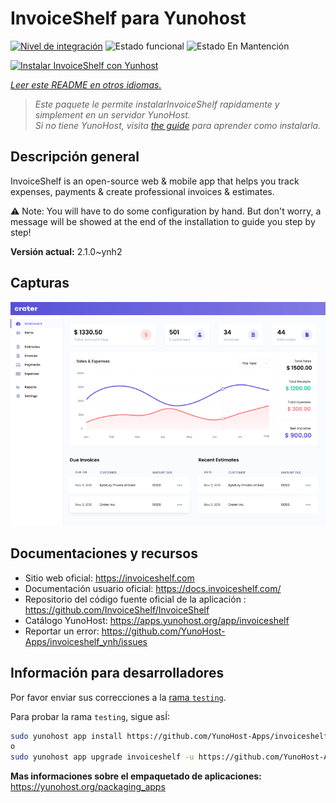 <!--
Este archivo README esta generado automaticamente<https://github.com/YunoHost/apps/tree/master/tools/readme_generator>
No se debe editar a mano.
-->

# InvoiceShelf para Yunohost

[![Nivel de integración](https://apps.yunohost.org/badge/integration/invoiceshelf)](https://ci-apps.yunohost.org/ci/apps/invoiceshelf/)
![Estado funcional](https://apps.yunohost.org/badge/state/invoiceshelf)
![Estado En Mantención](https://apps.yunohost.org/badge/maintained/invoiceshelf)

[![Instalar InvoiceShelf con Yunhost](https://install-app.yunohost.org/install-with-yunohost.svg)](https://install-app.yunohost.org/?app=invoiceshelf)

*[Leer este README en otros idiomas.](./ALL_README.md)*

> *Este paquete le permite instalarInvoiceShelf rapidamente y simplement en un servidor YunoHost.*  
> *Si no tiene YunoHost, visita [the guide](https://yunohost.org/install) para aprender como instalarla.*

## Descripción general

InvoiceShelf is an open-source web & mobile app that helps you track expenses, payments & create professional invoices & estimates.

⚠️ Note: You will have to do some configuration by hand. But don't worry, a message will be showed at the end of the installation to guide you step by step!


**Versión actual:** 2.1.0~ynh2

## Capturas

![Captura de InvoiceShelf](./doc/screenshots/screenshot.png)

## Documentaciones y recursos

- Sitio web oficial: <https://invoiceshelf.com>
- Documentación usuario oficial: <https://docs.invoiceshelf.com/>
- Repositorio del código fuente oficial de la aplicación : <https://github.com/InvoiceShelf/InvoiceShelf>
- Catálogo YunoHost: <https://apps.yunohost.org/app/invoiceshelf>
- Reportar un error: <https://github.com/YunoHost-Apps/invoiceshelf_ynh/issues>

## Información para desarrolladores

Por favor enviar sus correcciones a la [rama `testing`](https://github.com/YunoHost-Apps/invoiceshelf_ynh/tree/testing).

Para probar la rama `testing`, sigue asÍ:

```bash
sudo yunohost app install https://github.com/YunoHost-Apps/invoiceshelf_ynh/tree/testing --debug
o
sudo yunohost app upgrade invoiceshelf -u https://github.com/YunoHost-Apps/invoiceshelf_ynh/tree/testing --debug
```

**Mas informaciones sobre el empaquetado de aplicaciones:** <https://yunohost.org/packaging_apps>

